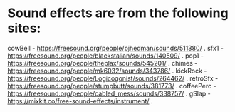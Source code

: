 

# Sound effects are from the following sites:


cowBell - https://freesound.org/people/pjhedman/sounds/511380/ . 
sfx1 - https://freesound.org/people/blackstalian/sounds/140509/ . 
pop1 - https://freesound.org/people/theplax/sounds/545201/ . 
chimes - https://freesound.org/people/mk6032/sounds/343786/  .
kickRock - https://freesound.org/people/Logicogonist/sounds/264462/ . 
retroSfx - https://freesound.org/people/stumpbutt/sounds/381773/ .
coffeePerc - https://freesound.org/people/cabled_mess/sounds/338757/ . 
gSlap - https://mixkit.co/free-sound-effects/instrument/ . 
